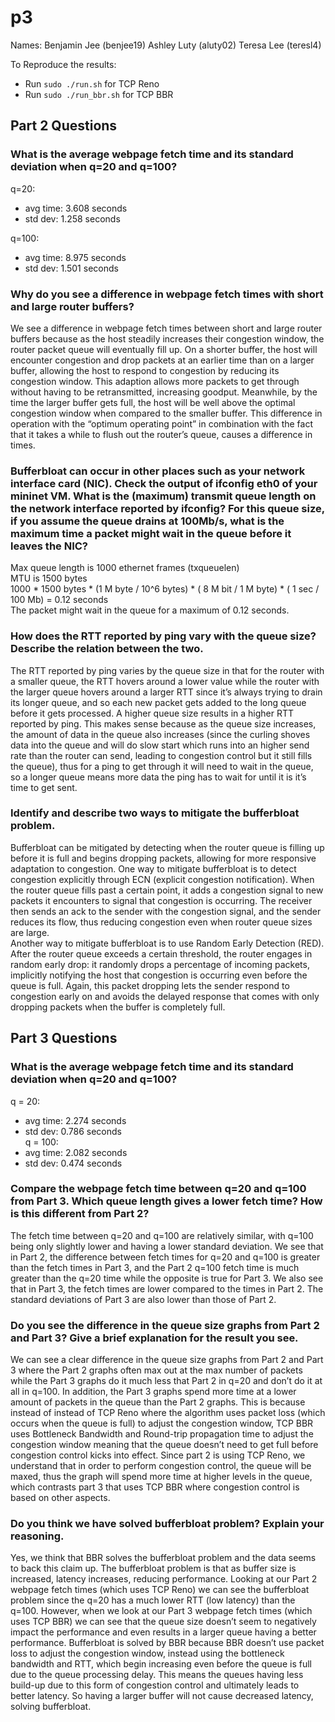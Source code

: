 # p3

Names:
Benjamin Jee (benjee19)
Ashley Luty (aluty02)
Teresa Lee  (teresl4)

To Reproduce the results:
- Run `sudo ./run.sh` for TCP Reno
- Run `sudo ./run_bbr.sh` for TCP BBR

## Part 2 Questions

### What is the average webpage fetch time and its standard deviation when q=20 and q=100?
q=20:  
- avg time: 3.608 seconds	 
- std dev: 1.258 seconds  

q=100:   
- avg time: 8.975 seconds  
- std dev: 1.501 seconds  

### Why do you see a difference in webpage fetch times with short and large router buffers?

We see a difference in webpage fetch times between short and large router buffers because as the host steadily increases their congestion window, the router packet queue will eventually fill up. On a shorter buffer, the host will encounter congestion and drop packets at an earlier time than on a larger buffer, allowing the host to respond to congestion by reducing its congestion window. This adaption allows more packets to get through without having to be retransmitted, increasing goodput. Meanwhile, by the time the larger buffer gets full, the host will be well above the optimal congestion window when compared to the smaller buffer. This difference in operation with the “optimum operating point” in combination with the fact that it takes a while to flush out the router’s queue, causes a difference in times.

### Bufferbloat can occur in other places such as your network interface card (NIC). Check the output of ifconfig eth0 of your mininet VM. What is the (maximum) transmit queue length on the network interface reported by ifconfig? For this queue size, if you assume the queue drains at 100Mb/s, what is the maximum time a packet might wait in the queue before it leaves the NIC?

Max queue length is 1000 ethernet frames (txqueuelen)  
MTU is 1500 bytes  
1000 * 1500 bytes * (1 M byte / 10^6 bytes) * ( 8 M bit / 1 M byte) * ( 1 sec / 100 Mb) = 0.12 seconds  
The packet might wait in the queue for a maximum of 0.12 seconds.  

### How does the RTT reported by ping vary with the queue size? Describe the relation between the two.

The RTT reported by ping varies by the queue size in that for the router with a smaller queue, the RTT hovers around a lower value while the router with the larger queue hovers around a larger RTT since it’s always trying to drain its longer queue, and so each new packet gets added to the long queue before it gets processed. A higher queue size results in a higher RTT reported by ping. This makes sense because as the queue size increases, the amount of data in the queue also increases (since the curling shoves data into the queue and will do slow start which runs into an higher send rate than the router can send, leading to congestion control but it still fills the queue), thus for a ping to get through it will need to wait in the queue, so a longer queue means more data the ping has to wait for until it is it’s time to get sent.


### Identify and describe two ways to mitigate the bufferbloat problem.

Bufferbloat can be mitigated by detecting when the router queue is filling up before it is full and begins dropping packets, allowing for more responsive adaptation to congestion. One way to mitigate bufferbloat is to detect congestion explicitly through ECN (explicit congestion notification). When the router queue fills past a certain point, it adds a congestion signal to new packets it encounters to signal that congestion is occurring. The receiver then sends an ack to the sender with the congestion signal, and the sender reduces its flow, thus reducing congestion even when router queue sizes are large.  
Another way to mitigate bufferbloat is to use Random Early Detection (RED). After the router queue exceeds a certain threshold, the router engages in random early drop: it randomly drops a percentage of incoming packets, implicitly notifying the host that congestion is occurring even before the queue is full. Again, this packet dropping lets the sender respond to congestion early on and avoids the delayed response that comes with only dropping packets when the buffer is completely full.

## Part 3 Questions
### What is the average webpage fetch time and its standard deviation when q=20 and q=100?
q = 20:  
- avg time: 2.274 seconds  
- std dev: 0.786 seconds  
q = 100:    
- avg time: 2.082 seconds  
- std dev: 0.474 seconds  

### Compare the webpage fetch time between q=20 and q=100 from Part 3. Which queue length gives a lower fetch time? How is this different from Part 2?

The fetch time between q=20 and q=100 are relatively similar, with q=100 being only slightly lower and having a lower standard deviation. We see that in Part 2, the difference between fetch times for q=20 and q=100 is greater than the fetch times in Part 3, and the Part 2 q=100 fetch time is much greater than the q=20 time while the opposite is true for Part 3. We also see that in Part 3, the fetch times are lower compared to the times in Part 2. The standard deviations of Part 3 are also lower than those of Part 2.


### Do you see the difference in the queue size graphs from Part 2 and Part 3? Give a brief explanation for the result you see.

We can see a clear difference in the queue size graphs from Part 2 and Part 3 where the Part 2 graphs often max out at the max number of packets while the Part 3 graphs do it much less that Part 2 in q=20 and don’t do it at all in q=100. In addition, the Part 3 graphs spend more time at a lower amount of packets in the queue than the Part 2 graphs. This is because instead of instead of TCP Reno where the algorithm uses packet loss (which occurs when the queue is full) to adjust the congestion window, TCP BBR uses Bottleneck Bandwidth and Round-trip propagation time to adjust the congestion window meaning that the queue doesn’t need to get full before congestion control kicks into effect. Since part 2 is using TCP Reno, we understand that in order to perform congestion control, the queue will be maxed, thus the graph will spend more time at higher levels in the queue, which contrasts part 3 that uses TCP BBR where congestion control is based on other aspects.

### Do you think we have solved bufferbloat problem? Explain your reasoning.

Yes, we think that BBR solves the bufferbloat problem and the data seems to back this claim up. The bufferbloat problem is that as buffer size is increased, latency increases, reducing performance. Looking at our Part 2 webpage fetch times (which uses TCP Reno) we can see the bufferbloat problem since the q=20 has a much lower RTT (low latency) than the q=100. However, when we look at our Part 3 webpage fetch times (which uses TCP BBR) we can see that the queue size doesn’t seem to negatively impact the performance and even results in a larger queue having a better performance. Bufferbloat is solved by BBR because BBR doesn’t use packet loss to adjust the congestion window, instead using the bottleneck bandwidth and RTT, which begin increasing even before the queue is full due to the queue processing delay. This means the queues having less build-up due to this form of congestion control and ultimately leads to better latency. So having a larger buffer will not cause decreased latency, solving bufferbloat.

